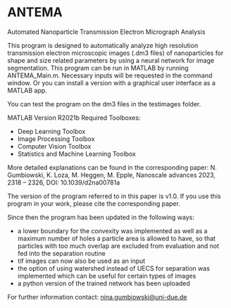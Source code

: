 # ANTEMA

Automated Nanoparticle Transmission Electron Micrograph Analysis

This program is designed to automatically analyze high resolution transmission electron microscopic images (.dm3 files) of nanoparticles for shape and size related parameters by using a neural network for image segmentation. 
This program can be run in MATLAB by running ANTEMA_Main.m. Necessary inputs will be requested in the command window.
Or you can install a version with a graphical user interface as a MATLAB app.

You can test the program on the dm3 files in the testimages folder.

MATLAB Version R2021b
Required Toolboxes:
- Deep Learning Toolbox
- Image Processing Toolbox
- Computer Vision Toolbox
- Statistics and Machine Learning Toolbox

More detailed explanations can be found in the corresponding paper: N. Gumbiowski, K. Loza, M. Heggen, M. Epple, Nanoscale advances 2023, 2318 – 2326, DOI: 10.1039/d2na00781a

The version of the program referred to in this paper is v1.0.
If you use this program in your work, please cite the corresponding paper.

Since then the program has been updated in the following ways:
- a lower boundary for the convexity was implemented as well as a maximum number of holes a particle area is allowed to have, so that particles with too much overlap are excluded from evaluation and not fed into the separation routine
- tif images can now also be used as an input
- the option of using watershed instead of UECS for separation was implemented which can be useful for certain types of images
- a python version of the trained network has been uploaded

For further information contact: nina.gumbiowski@uni-due.de
